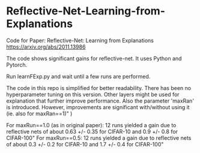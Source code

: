 # Reflective-Net-Learning-from-Explanations
Code for Paper: Reflective-Net: Learning from Explanations
https://arxiv.org/abs/2011.13986


The code shows significant gains for reflective-net. It uses Python and Pytorch.

Run learnFExp.py and wait until a few runs are performed.

The code in this repo is simplified for better readability. There has been no hyperparameter tuning on this version.
Other layers might be used for explanation that further improve performance.
Also the parameter 'maxRan' is introduced. However, improvements are significant with/without using it (ie. also for maxRan==1)" )


For maxRun==1.0 (as in original paper): 12 runs yielded a gain due to reflective nets of about 0.63 +/- 0.35 for CIFAR-10 and 0.9 +/- 0.8 for CIFAR-100"
For maxRun==0.5: 12 runs yielded a gain due to reflective nets of about 0.3 +/- 0.2 for CIFAR-10 and 1.7 +/- 0.4 for CIFAR-100"




